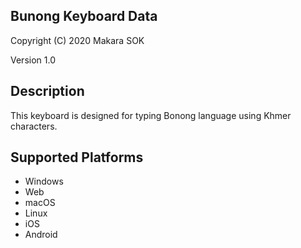 Bunong Keyboard Data
------------------------------

Copyright (C) 2020 Makara SOK

Version 1.0

Description
-----------

This keyboard is designed for typing Bonong language using Khmer characters.

Supported Platforms
-------------------
 * Windows
 * Web
 * macOS
 * Linux
 * iOS
 * Android